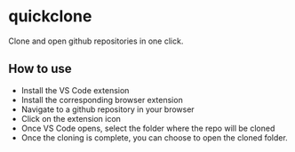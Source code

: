 # quickclone 

Clone and open github repositories in one click.

## How to use
* Install the VS Code extension
* Install the corresponding browser extension
* Navigate to a github repository in your browser
* Click on the extension icon
* Once VS Code opens, select the folder where the repo will be cloned
* Once the cloning is complete, you can choose to open the cloned folder.